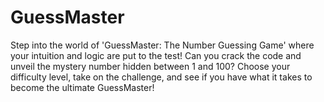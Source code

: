 # GuessMaster
Step into the world of 'GuessMaster: The Number Guessing Game' where your intuition and logic are put to the test! Can you crack the code and unveil the mystery number hidden between 1 and 100? Choose your difficulty level, take on the challenge, and see if you have what it takes to become the ultimate GuessMaster!
